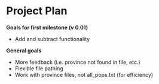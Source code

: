 # Project Plan

**Goals for first milestone (v 0.01)**
- Add and subtract functionality

**General goals**
- More feedback (i.e. province not found in file, etc.)
- Flexible file pathing
- Work with province files, not all_pops.txt (for efficiency)
